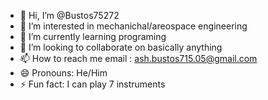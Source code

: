 - 👋 Hi, I’m @Bustos75272
- 👀 I’m interested in mechanichal/areospace engineering
- 🌱 I’m currently learning programing 
- 💞️ I’m looking to collaborate on basically anything
- 📫 How to reach me email : ash.bustos715.05@gmail.com
- 😄 Pronouns: He/Him
- ⚡ Fun fact: I can play 7 instruments

<!---
Bustos75272/Bustos75272 is a ✨ special ✨ repository because its `README.md` (this file) appears on your GitHub profile.
You can click the Preview link to take a look at your changes.
--->
